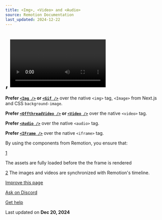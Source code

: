 ```yaml
---
title: <Img>, <Video> and <Audio>
source: Remotion Documentation
last_updated: 2024-12-22
---
```


# <Img>, <Video> and <Audio>

**Prefer [`<Img />`](/docs/img) or [`<Gif />`](/docs/gif)** over the native `<img>` tag, `<Image>` from Next.js and CSS `background-image`.

**Prefer [`<OffthreadVideo />`](/docs/offthreadvideo) or [`<Video />`](/docs/video)** over the native `<video>` tag.

**Prefer [`<Audio />`](/docs/audio)** over the native `<audio>` tag.

**Prefer [`<IFrame />`](/docs/iframe)** over the native `<iframe>` tag.

By using the components from Remotion, you ensure that:

[1](#1)

The assets are fully loaded before the the frame is rendered

[2](#2) The images and videos are synchronized with Remotion's timeline.

[Improve this page](https://github.com/remotion-dev/remotion/edit/main/packages/docs/docs/use-img-and-iframe.mdx)

[Ask on Discord](https://remotion.dev/discord)

[Get help](/docs/get-help)

Last updated on **Dec 20, 2024**
